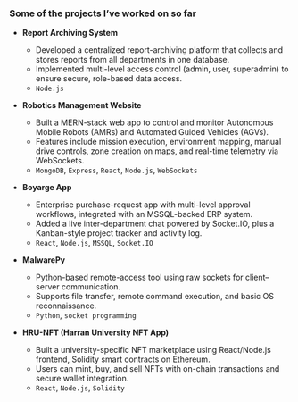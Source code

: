 
### Some of the projects I’ve worked on so far

* **Report Archiving System**

  * Developed a centralized report-archiving platform that collects and stores reports from all departments in one database.
  * Implemented multi-level access control (admin, user, superadmin) to ensure secure, role-based data access.
  * `Node.js`

* **Robotics Management Website**

  * Built a MERN-stack web app to control and monitor Autonomous Mobile Robots (AMRs) and Automated Guided Vehicles (AGVs).
  * Features include mission execution, environment mapping, manual drive controls, zone creation on maps, and real-time telemetry via WebSockets.
  * `MongoDB`, `Express`, `React`, `Node.js`, `WebSockets`

* **Boyarge App**

  * Enterprise purchase-request app with multi-level approval workflows, integrated with an MSSQL-backed ERP system.
  * Added a live inter-department chat powered by Socket.IO, plus a Kanban-style project tracker and activity log.
  * `React`, `Node.js`, `MSSQL`, `Socket.IO`

* **MalwarePy**

  * Python-based remote-access tool using raw sockets for client–server communication.
  * Supports file transfer, remote command execution, and basic OS reconnaissance.
  * `Python`, `socket programming`

* **HRU-NFT (Harran University NFT App)**

  * Built a university-specific NFT marketplace using React/Node.js frontend, Solidity smart contracts on Ethereum.
  * Users can mint, buy, and sell NFTs with on-chain transactions and secure wallet integration.
  * `React`, `Node.js`, `Solidity`
